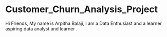 # Customer_Churn_Analysis_Project
Hi Friends, My name is Arpitha Balaji, I am a Data Enthusiast and a learner aspiring data analyst and learner .
